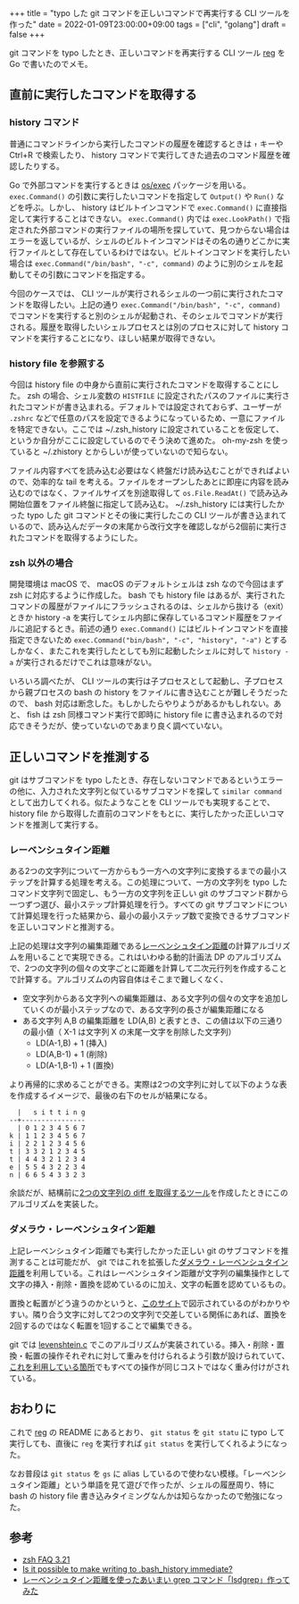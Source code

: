 +++
title = "typo した git コマンドを正しいコマンドで再実行する CLI ツールを作った"
date = 2022-01-09T23:00:00+09:00
tags = ["cli", "golang"]
draft = false
+++

git コマンドを typo したとき、正しいコマンドを再実行する CLI ツール [reg](https://github.com/matsuyoshi30/reg) を Go で書いたのでメモ。

## 直前に実行したコマンドを取得する

### history コマンド

普通にコマンドラインから実行したコマンドの履歴を確認するときは `↑` キーや Ctrl+R で検索したり、 history コマンドで実行してきた過去のコマンド履歴を確認したりする。

Go で外部コマンドを実行するときは [os/exec](https://pkg.go.dev/os/exec) パッケージを用いる。 `exec.Command()` の引数に実行したいコマンドを指定して `Output()` や `Run()` などを呼ぶ。しかし、 history はビルトインコマンドで `exec.Command()` に直接指定して実行することはできない。 `exec.Command()` 内では `exec.LookPath()` で指定された外部コマンドの実行ファイルの場所を探していて、見つからない場合はエラーを返しているが、シェルのビルトインコマンドはその名の通りどこかに実行ファイルとして存在しているわけではない。ビルトインコマンドを実行したい場合は `exec.Command("/bin/bash", "-c", command)` のように別のシェルを起動してその引数にコマンドを指定する。

今回のケースでは、 CLI ツールが実行されるシェルの一つ前に実行されたコマンドを取得したい。上記の通り `exec.Command("/bin/bash", "-c", command)` でコマンドを実行すると別のシェルが起動され、そのシェルでコマンドが実行される。履歴を取得したいシェルプロセスとは別のプロセスに対して history コマンドを実行することになり、ほしい結果が取得できない。

### history file を参照する

今回は history file の中身から直前に実行されたコマンドを取得することにした。 zsh の場合、シェル変数の `HISTFILE` に設定されたパスのファイルに実行されたコマンドが書き込まれる。デフォルトでは設定されておらず、ユーザーが `.zshrc` などで任意のパスを設定できるようになっているため、一意にファイルを特定できない。ここでは ~/.zsh_history に設定されていることを仮定して、というか自分がここに設定しているのでそう決めて進めた。 oh-my-zsh を使っていると ~/.zhistory とからしいが使っていないので知らない。

ファイル内容すべてを読み込む必要はなく終盤だけ読み込むことができればよいので、効率的な tail を考える。ファイルをオープンしたあとに即座に内容を読み込むのではなく、ファイルサイズを別途取得して `os.File.ReadAt()` で読み込み開始位置をファイル終盤に指定して読み込む。 ~/.zsh_history には実行したかった typo した git コマンドとその後に実行したこの CLI ツールが書き込まれているので、読み込んだデータの末尾から改行文字を確認しながら2個前に実行されたコマンドを取得するようにした。

### zsh 以外の場合

開発環境は macOS で、 macOS のデフォルトシェルは zsh なので今回はまず zsh に対応するように作成した。 bash でも history file はあるが、実行されたコマンドの履歴がファイルにフラッシュされるのは、シェルから抜ける（exit）ときか history -a を実行してシェル内部に保存しているコマンド履歴をファイルに追記するとき。前述の通り `exec.Command()` にはビルトインコマンドを直接指定できないため `exec.Command("bin/bash", "-c", "history", "-a")` とするしかなく、またこれを実行したとしても別に起動したシェルに対して `history -a` が実行されるだけでこれは意味がない。

いろいろ調べたが、 CLI ツールの実行は子プロセスとして起動し、子プロセスから親プロセスの bash の history をファイルに書き込むことが難しそうだったので、 bash 対応は断念した。もしかしたらやりようがあるかもしれない。あと、 fish は zsh 同様コマンド実行で即時に history file に書き込まれるので対応できそうだが、使っていないのであまり良く調べていない。

## 正しいコマンドを推測する

git はサブコマンドを typo したとき、存在しないコマンドであるというエラーの他に、入力された文字列と似ているサブコマンドを探して `similar command` として出力してくれる。似たようなことを CLI ツールでも実現することで、 history file から取得した直前のコマンドをもとに、実行したかった正しいコマンドを推測して実行する。

### レーベンシュタイン距離

ある2つの文字列について一方からもう一方への文字列に変換するまでの最小ステップを計算する処理を考える。この処理について、一方の文字列を typo したコマンド文字列で固定し、もう一方の文字列を正しい git のサブコマンド群から一つずつ選び、最小ステップ計算処理を行う。すべての git サブコマンドについて計算処理を行った結果から、最小の最小ステップ数で変換できるサブコマンドを正しいコマンドと推測する。

上記の処理は文字列の編集距離である[レーベンシュタイン距離](https://ja.wikipedia.org/wiki/%E3%83%AC%E3%83%BC%E3%83%99%E3%83%B3%E3%82%B7%E3%83%A5%E3%82%BF%E3%82%A4%E3%83%B3%E8%B7%9D%E9%9B%A2)の計算アルゴリズムを用いることで実現できる。これはいわゆる動的計画法 DP のアルゴリズムで、2つの文字列の個々の文字ごとに距離を計算して二次元行列を作成することで計算する。アルゴリズムの内容自体はそこまで難しくなく、

- 空文字列からある文字列への編集距離は、ある文字列の個々の文字を追加していくのが最小ステップなので、ある文字列の長さが編集距離になる
- ある文字列 A,B の編集距離を LD(A,B) と表すとき、この値は以下の三通りの最小値（ X-1 は文字列 X の末尾一文字を削除した文字列）
  - LD(A-1,B)   + 1 (挿入)
  - LD(A,B-1)   + 1 (削除)
  - LD(A-1,B-1) + 1 (置換)

より再帰的に求めることができる。実際は2つの文字列に対して以下のような表を作成するイメージで、最後の右下のセルが結果になる。


```
  |   s i t t i n g
--+----------------
  | 0 1 2 3 4 5 6 7
k | 1 1 2 3 4 5 6 7
i | 2 2 1 2 3 4 5 6
t | 3 3 2 1 2 3 4 5
t | 4 4 3 2 1 2 3 4
e | 5 5 4 3 2 2 3 4
n | 6 6 5 4 3 3 2 3
```

余談だが、結構前に[2つの文字列の diff を取得するツール](https://github.com/matsuyoshi30/godiff)を作成したときにこのアルゴリズムを実装した。

### ダメラウ・レーベンシュタイン距離

上記レーベンシュタイン距離でも実行したかった正しい git のサブコマンドを推測することは可能だが、 git ではこれを拡張した[ダメラウ・レーベンシュタイン距離](https://ja.wikipedia.org/wiki/%E3%83%80%E3%83%A1%E3%83%A9%E3%82%A6%E3%83%BB%E3%83%AC%E3%83%BC%E3%83%99%E3%83%B3%E3%82%B7%E3%83%A5%E3%82%BF%E3%82%A4%E3%83%B3%E8%B7%9D%E9%9B%A2)を利用している。これはレーベンシュタイン距離が文字列の編集操作として文字の挿入・削除・置換を認めているのに加え、文字の転置を認めているもの。

置換と転置がどう違うのかというと、[このサイト](https://id.fnshr.info/2011/11/29/damerau/)で図示されているのがわかりやすい。隣り合う文字に対して2つの文字列で交差している関係にあれば、置換を2回するのではなく転置を1回することで編集できる。

git では [levenshtein.c](https://github.com/git/git/blob/e83ba647f7c61cf945690d6a0bd8c172a6498dc8/levenshtein.c) でこのアルゴリズムが実装されている。挿入・削除・置換・転置の操作それぞれに対して重みを付けられるよう引数が設けられていて、[これを利用している箇所](https://github.com/git/git/blob/e83ba647f7c61cf945690d6a0bd8c172a6498dc8/help.c#L606)でもすべての操作が同じコストではなく重み付けがされている。

## おわりに

これで [reg](https://github.com/matsuyoshi30/reg) の README にあるとおり、 `git status` を `git statu` に typo して実行しても、直後に `reg` を実行すれば `git status` を実行してくれるようになった。

なお普段は `git status` を `gs` に alias しているので使わない模様。「レーベンシュタイン距離」という単語を見て遊びで作ったが、シェルの履歴周り、特に bash の history file 書き込みタイミングなんかは知らなかったので勉強になった。

## 参考

- [zsh FAQ 3.21](https://zsh.sourceforge.io/FAQ/zshfaq03.html#l38)
- [Is it possible to make writing to .bash_history immediate?](https://askubuntu.com/questions/67283/is-it-possible-to-make-writing-to-bash-history-immediate)
- [レーベンシュタイン距離を使ったあいまい grep コマンド「lsdgrep」作ってみた](https://mattn.kaoriya.net/software/lang/go/20170227010706.htm)
